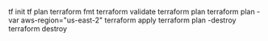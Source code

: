 tf init
tf plan
terraform fmt
terraform validate
terraform plan
terraform plan -var aws-region="us-east-2"
terraform apply
terraform plan -destroy
terraform destroy